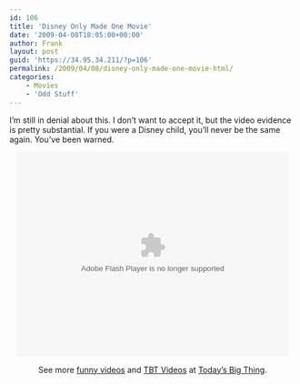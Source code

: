 ```yaml
---
id: 106
title: 'Disney Only Made One Movie'
date: '2009-04-08T18:05:00+00:00'
author: Frank
layout: post
guid: 'https://34.95.34.211/?p=106'
permalink: /2009/04/08/disney-only-made-one-movie-html/
categories:
    - Movies
    - 'Odd Stuff'
---
```


I’m still in denial about this. I don’t want to accept it, but the video evidence is pretty substantial. If you were a Disney child, you’ll never be the same again. You’ve been warned. 

<center><object data="http://www.todaysbigthing.com/betamax/betamax.swf?item_id=1427&fullscreen=1" height="360" type="application/x-shockwave-flash" width="480"><param name="allowScriptAccess" value="sameDomain"></param><param name="allowfullscreen" value="true"></param><param name="movie" quality="best" value="http://www.todaysbigthing.com/betamax/betamax.swf?item_id=1427&fullscreen=1"></param></object>

See more [funny videos](http://www.todaysbigthing.com/) and [TBT Videos](http://www.todaysbigthing.com/) at [Today’s Big Thing](http://www.todaysbigthing.com/).